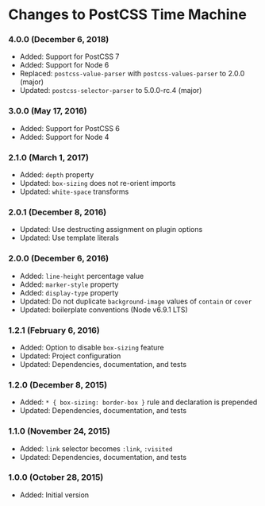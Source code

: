 # Changes to PostCSS Time Machine

### 4.0.0 (December 6, 2018)

- Added: Support for PostCSS 7
- Added: Support for Node 6
- Replaced: `postcss-value-parser` with `postcss-values-parser` to 2.0.0 (major)
- Updated: `postcss-selector-parser` to 5.0.0-rc.4 (major)

### 3.0.0 (May 17, 2016)

- Added: Support for PostCSS 6
- Added: Support for Node 4

### 2.1.0 (March 1, 2017)

- Added: `depth` property
- Updated: `box-sizing` does not re-orient imports
- Updated: `white-space` transforms

### 2.0.1 (December 8, 2016)

- Updated: Use destructing assignment on plugin options
- Updated: Use template literals

### 2.0.0 (December 6, 2016)

- Added: `line-height` percentage value
- Added: `marker-style` property
- Added: `display-type` property
- Updated: Do not duplicate `background-image` values of `contain` or `cover`
- Updated: boilerplate conventions (Node v6.9.1 LTS)

### 1.2.1 (February 6, 2016)

- Added: Option to disable `box-sizing` feature
- Updated: Project configuration
- Updated: Dependencies, documentation, and tests

### 1.2.0 (December 8, 2015)

- Added: `* { box-sizing: border-box }` rule and declaration is prepended
- Updated: Dependencies, documentation, and tests

### 1.1.0 (November 24, 2015)

- Added: `link` selector becomes `:link`, `:visited`
- Updated: Dependencies, documentation, and tests

### 1.0.0 (October 28, 2015)

- Added: Initial version
